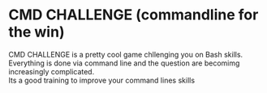 # CMD CHALLENGE (commandline for the win)

CMD CHALLENGE is a pretty cool game chllenging you on Bash skills.
<br/>
Everything is done via command line and the question are becomimg increasingly complicated.
<br>
Its a good training to improve your command lines skills
